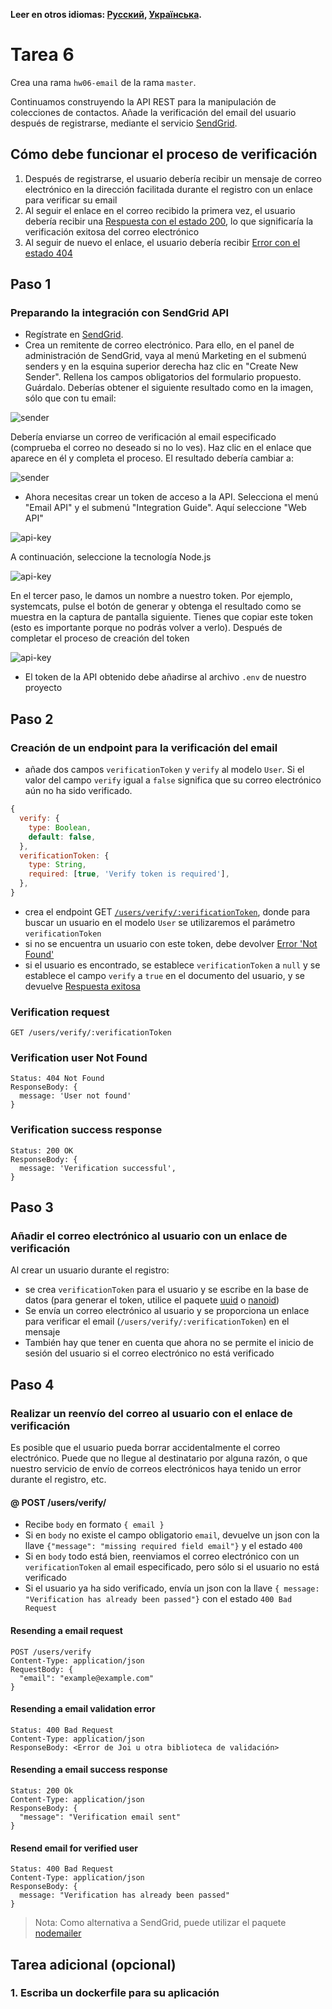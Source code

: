 **Leer en otros idiomas: [Русский](README.md), [Українська](README.ua.md).**

# Tarea 6

Crea una rama `hw06-email` de la rama `master`.

Continuamos construyendo la API REST para la manipulación de colecciones de contactos. Añade la verificación del email del usuario después de registrarse, mediante el servicio [SendGrid](https://sendgrid.com/).

## Cómo debe funcionar el proceso de verificación

1. Después de registrarse, el usuario debería recibir un mensaje de correo electrónico en la dirección facilitada durante el registro con un enlace para verificar su email
2. Al seguir el enlace en el correo recibido la primera vez, el usuario debería recibir una [Respuesta con el estado 200](#verification-success-response), lo que significaría la verificación exitosa del correo electrónico
3. Al seguir de nuevo el enlace, el usuario debería recibir [Error con el estado 404](#verification-user-not-found)

## Paso 1

### Preparando la integración con SendGrid API

- Regístrate en [SendGrid](https://sendgrid.com/).
- Crea un remitente de correo electrónico. Para ello, en el panel de administración de SendGrid, vaya al menú Marketing en el submenú senders y en la esquina superior derecha haz clic en "Create New Sender". Rellena los campos obligatorios del formulario propuesto. Guárdalo. Deberías obtener el siguiente resultado como en la imagen, sólo que con tu email:

![sender](sender-not-verify.png)

Debería enviarse un correo de verificación al email especificado (comprueba el correo no deseado si no lo ves). Haz clic en el enlace que aparece en él y completa el proceso. El resultado debería cambiar a:

![sender](sender-verify.png)

- Ahora necesitas crear un token de acceso a la API. Selecciona el menú "Email API" y el submenú "Integration Guide". Aquí seleccione "Web API"

![api-key](web-api.png)

A continuación, seleccione la tecnología Node.js

![api-key](node.png)

En el tercer paso, le damos un nombre a nuestro token. Por ejemplo, systemcats, pulse el botón de generar y obtenga el resultado como se muestra en la captura de pantalla siguiente. Tienes que copiar este token (esto es importante porque no podrás volver a verlo). Después de completar el proceso de creación del token

![api-key](api-key.png)

- El token de la API obtenido debe añadirse al archivo `.env` de nuestro proyecto

## Paso 2

### Creación de un endpoint para la verificación del email

- añade dos campos `verificationToken` y `verify` al modelo `User`. Si el valor del campo `verify` igual a `false` significa que su correo electrónico aún no ha sido verificado.

```js
{
  verify: {
    type: Boolean,
    default: false,
  },
  verificationToken: {
    type: String,
    required: [true, 'Verify token is required'],
  },
}
```

- crea el endpoint GET [`/users/verify/:verificationToken`](#verification-request), donde para buscar un usuario en el modelo `User` se utilizaremos el parámetro `verificationToken`
- si no se encuentra un usuario con este token, debe devolver [Error 'Not Found'](#verification-user-not-found)
- si el usuario es encontrado, se establece `verificationToken` a `null` y se establece el campo `verify` a `true` en el documento del usuario, y se devuelve [Respuesta exitosa](#verification-success-response)

### Verification request

```shell
GET /users/verify/:verificationToken
```

### Verification user Not Found

```shell
Status: 404 Not Found
ResponseBody: {
  message: 'User not found'
}
```

### Verification success response

```shell
Status: 200 OK
ResponseBody: {
  message: 'Verification successful',
}
```

## Paso 3

### Añadir el correo electrónico al usuario con un enlace de verificación

Al crear un usuario durante el registro:

- se crea `verificationToken` para el usuario y se escribe en la base de datos (para generar el token, utilice el paquete [uuid](https://www.npmjs.com/package/uuid) o [nanoid](https://www.npmjs.com/package/nanoid))
- Se envía un correo electrónico al usuario y se proporciona un enlace para verificar el email (`/users/verify/:verificationToken`) en el mensaje
- También hay que tener en cuenta que ahora no se permite el inicio de sesión del usuario si el correo electrónico no está verificado

## Paso 4

### Realizar un reenvío del correo al usuario con el enlace de verificación

Es posible que el usuario pueda borrar accidentalmente el correo electrónico. Puede que no llegue al destinatario por alguna razón, o que nuestro servicio de envío de correos electrónicos haya tenido un error durante el registro, etc.

#### @ POST /users/verify/

- Recibe `body` en formato `{ email }`
- Si en `body` no existe el campo obligatorio `email`, devuelve un json con la llave `{"message": "missing required field email"}` y el estado `400`
- Si en `body` todo está bien, reenviamos el correo electrónico con un `verificationToken` al email especificado, pero sólo si el usuario no está verificado
- Si el usuario ya ha sido verificado, envía un json con la llave `{ message: "Verification has already been passed"}` con el estado `400 Bad Request`

#### Resending a email request

```shell
POST /users/verify
Content-Type: application/json
RequestBody: {
  "email": "example@example.com"
}
```

#### Resending a email validation error

```shell
Status: 400 Bad Request
Content-Type: application/json
ResponseBody: <Error de Joi u otra biblioteca de validación>
```

#### Resending a email success response

```shell
Status: 200 Ok
Content-Type: application/json
ResponseBody: {
  "message": "Verification email sent"
}
```

#### Resend email for verified user

```shell
Status: 400 Bad Request
Content-Type: application/json
ResponseBody: {
  message: "Verification has already been passed"
}
```

> Nota: Como alternativa a SendGrid, puede utilizar el paquete [nodemailer](https://www.npmjs.com/package/nodemailer)

## Tarea adicional (opcional)

### 1. Escriba un dockerfile para su aplicación


